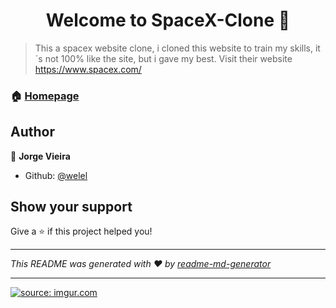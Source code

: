 <h1 align="center">Welcome to SpaceX-Clone 👋</h1>
<p>
</p>

> This a spacex website clone, i cloned this website to train my skills, it´s not 100% like the site, but i gave my best. Visit their website https://www.spacex.com/

### 🏠 [Homepage](https://github.com/welel/spacex-clone)

## Author

👤 **Jorge Vieira**

* Github: [@welel](https://github.com/welel)

## Show your support

Give a ⭐️ if this project helped you!

***
_This README was generated with ❤️ by [readme-md-generator](https://github.com/kefranabg/readme-md-generator)_
***
<a href="https://imgur.com/yPn7LMG"><img src="https://i.imgur.com/yPn7LMG.png" title="source: imgur.com" /></a>
